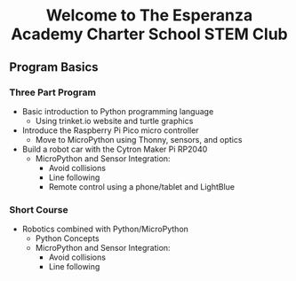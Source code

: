 
# <center>Welcome to The Esperanza Academy Charter School STEM Club</center>

## Program Basics

### Three Part Program
* Basic introduction to Python programming language
    * Using trinket.io website and turtle graphics
* Introduce the Raspberry Pi Pico micro controller
    * Move to MicroPython using Thonny, sensors, and optics
* Build a robot car with the Cytron Maker Pi RP2040
    * MicroPython and Sensor Integration:
        * Avoid collisions
        * Line following
        * Remote control using a phone/tablet and LightBlue

### Short Course
* Robotics combined with Python/MicroPython 
    * Python Concepts
    * MicroPython and Sensor Integration:
        * Avoid collisions
        * Line following
